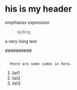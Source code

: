 # his is my header

*emphasiss expression*

>quiting

a very loing text

##########

<code>
  there are some codes in here.
</code>

1. list1
2. list2
3. list3
<br />
